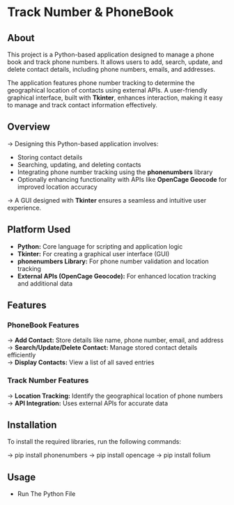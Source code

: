 # **Track Number & PhoneBook**


## **About**
This project is a Python-based application designed to manage a phone book and track phone numbers. It allows users to add, search, update, and delete contact details, including phone numbers, emails, and addresses.  

The application features phone number tracking to determine the geographical location of contacts using external APIs. A user-friendly graphical interface, built with **Tkinter**, enhances interaction, making it easy to manage and track contact information effectively.  


## **Overview**
→ Designing this Python-based application involves:  
- Storing contact details  
- Searching, updating, and deleting contacts  
- Integrating phone number tracking using the **phonenumbers** library  
- Optionally enhancing functionality with APIs like **OpenCage Geocode** for improved location accuracy  

→ A GUI designed with **Tkinter** ensures a seamless and intuitive user experience.  


## **Platform Used**
- **Python:** Core language for scripting and application logic  
- **Tkinter:** For creating a graphical user interface (GUI)  
- **phonenumbers Library:** For phone number validation and location tracking  
- **External APIs (OpenCage Geocode):** For enhanced location tracking and additional data  


## **Features**

### **PhoneBook Features**
→ **Add Contact:** Store details like name, phone number, email, and address  
→ **Search/Update/Delete Contact:** Manage stored contact details efficiently  
→ **Display Contacts:** View a list of all saved entries  

### **Track Number Features**
→ **Location Tracking:** Identify the geographical location of phone numbers  
→ **API Integration:** Uses external APIs for accurate data  


## **Installation**
To install the required libraries, run the following commands:  

→ pip install phonenumbers
→ pip install opencage
→ pip install folium


## **Usage**

- Run The Python File
